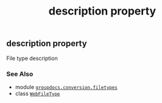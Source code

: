 ﻿---
title: description property
second_title: GroupDocs.Conversion for Python via .NET API References
description: 
type: docs
weight: 160
url: /python-net/groupdocs.conversion.filetypes/webfiletype/description/
is_root: false
---

## description property


File type description

### See Also
* module [`groupdocs.conversion.filetypes`](../../)
* class [`WebFileType`](/conversion/python-net/groupdocs.conversion.filetypes/webfiletype)
